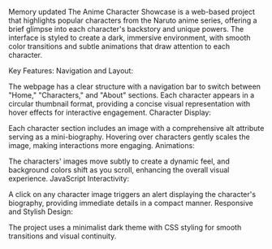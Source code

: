 
Memory updated
The Anime Character Showcase is a web-based project that highlights popular characters from the Naruto anime series, offering a brief glimpse into each character's backstory and unique powers. The interface is styled to create a dark, immersive environment, with smooth color transitions and subtle animations that draw attention to each character.

Key Features:
Navigation and Layout:

The webpage has a clear structure with a navigation bar to switch between "Home," "Characters," and "About" sections.
Each character appears in a circular thumbnail format, providing a concise visual representation with hover effects for interactive engagement.
Character Display:

Each character section includes an image with a comprehensive alt attribute serving as a mini-biography.
Hovering over characters gently scales the image, making interactions more engaging.
Animations:

The characters' images move subtly to create a dynamic feel, and background colors shift as you scroll, enhancing the overall visual experience.
JavaScript Interactivity:

A click on any character image triggers an alert displaying the character's biography, providing immediate details in a compact manner.
Responsive and Stylish Design:

The project uses a minimalist dark theme with CSS styling for smooth transitions and visual continuity.
